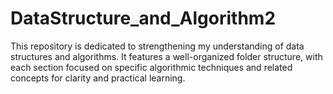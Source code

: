 # DataStructure_and_Algorithm2
This repository is dedicated to strengthening my understanding of data structures and algorithms. It features a well-organized folder structure, with each section focused on specific algorithmic techniques and related concepts for clarity and practical learning.
